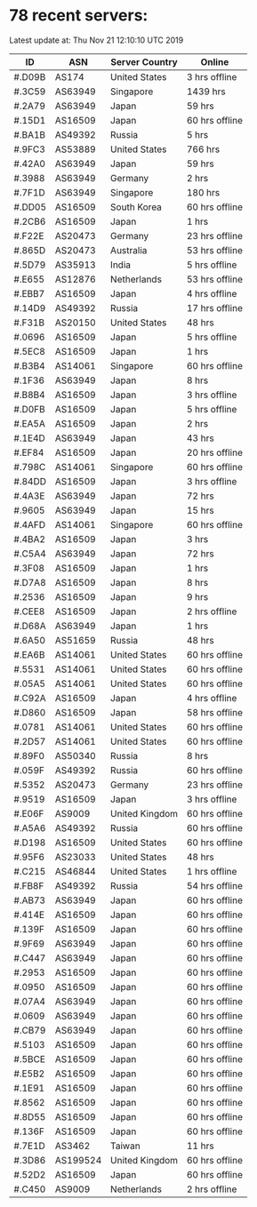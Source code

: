 # 78 recent servers:

Latest update at: Thu Nov 21 12:10:10 UTC 2019

| ID | ASN | Server Country | Online |
| -- | --- | -------------- | ------ |
| #.D09B | AS174 | United States | 3 hrs offline |
| #.3C59 | AS63949 | Singapore | 1439 hrs |
| #.2A79 | AS63949 | Japan | 59 hrs |
| #.15D1 | AS16509 | Japan | 60 hrs offline |
| #.BA1B | AS49392 | Russia | 5 hrs |
| #.9FC3 | AS53889 | United States | 766 hrs |
| #.42A0 | AS63949 | Japan | 59 hrs |
| #.3988 | AS63949 | Germany | 2 hrs |
| #.7F1D | AS63949 | Singapore | 180 hrs |
| #.DD05 | AS16509 | South Korea | 60 hrs offline |
| #.2CB6 | AS16509 | Japan | 1 hrs |
| #.F22E | AS20473 | Germany | 23 hrs offline |
| #.865D | AS20473 | Australia | 53 hrs offline |
| #.5D79 | AS35913 | India | 5 hrs offline |
| #.E655 | AS12876 | Netherlands | 53 hrs offline |
| #.EBB7 | AS16509 | Japan | 4 hrs offline |
| #.14D9 | AS49392 | Russia | 17 hrs offline |
| #.F31B | AS20150 | United States | 48 hrs |
| #.0696 | AS16509 | Japan | 5 hrs offline |
| #.5EC8 | AS16509 | Japan | 1 hrs |
| #.B3B4 | AS14061 | Singapore | 60 hrs offline |
| #.1F36 | AS63949 | Japan | 8 hrs |
| #.B8B4 | AS16509 | Japan | 3 hrs offline |
| #.D0FB | AS16509 | Japan | 5 hrs offline |
| #.EA5A | AS16509 | Japan | 2 hrs |
| #.1E4D | AS63949 | Japan | 43 hrs |
| #.EF84 | AS16509 | Japan | 20 hrs offline |
| #.798C | AS14061 | Singapore | 60 hrs offline |
| #.84DD | AS16509 | Japan | 3 hrs offline |
| #.4A3E | AS63949 | Japan | 72 hrs |
| #.9605 | AS63949 | Japan | 15 hrs |
| #.4AFD | AS14061 | Singapore | 60 hrs offline |
| #.4BA2 | AS16509 | Japan | 3 hrs |
| #.C5A4 | AS63949 | Japan | 72 hrs |
| #.3F08 | AS16509 | Japan | 1 hrs |
| #.D7A8 | AS16509 | Japan | 8 hrs |
| #.2536 | AS16509 | Japan | 9 hrs |
| #.CEE8 | AS16509 | Japan | 2 hrs offline |
| #.D68A | AS63949 | Japan | 1 hrs |
| #.6A50 | AS51659 | Russia | 48 hrs |
| #.EA6B | AS14061 | United States | 60 hrs offline |
| #.5531 | AS14061 | United States | 60 hrs offline |
| #.05A5 | AS14061 | United States | 60 hrs offline |
| #.C92A | AS16509 | Japan | 4 hrs offline |
| #.D860 | AS16509 | Japan | 58 hrs offline |
| #.0781 | AS14061 | United States | 60 hrs offline |
| #.2D57 | AS14061 | United States | 60 hrs offline |
| #.89F0 | AS50340 | Russia | 8 hrs |
| #.059F | AS49392 | Russia | 60 hrs offline |
| #.5352 | AS20473 | Germany | 23 hrs offline |
| #.9519 | AS16509 | Japan | 3 hrs offline |
| #.E06F | AS9009 | United Kingdom | 60 hrs offline |
| #.A5A6 | AS49392 | Russia | 60 hrs offline |
| #.D198 | AS16509 | United States | 60 hrs offline |
| #.95F6 | AS23033 | United States | 48 hrs |
| #.C215 | AS46844 | United States | 1 hrs offline |
| #.FB8F | AS49392 | Russia | 54 hrs offline |
| #.AB73 | AS63949 | Japan | 60 hrs offline |
| #.414E | AS16509 | Japan | 60 hrs offline |
| #.139F | AS16509 | Japan | 60 hrs offline |
| #.9F69 | AS63949 | Japan | 60 hrs offline |
| #.C447 | AS63949 | Japan | 60 hrs offline |
| #.2953 | AS16509 | Japan | 60 hrs offline |
| #.0950 | AS16509 | Japan | 60 hrs offline |
| #.07A4 | AS63949 | Japan | 60 hrs offline |
| #.0609 | AS63949 | Japan | 60 hrs offline |
| #.CB79 | AS63949 | Japan | 60 hrs offline |
| #.5103 | AS16509 | Japan | 60 hrs offline |
| #.5BCE | AS16509 | Japan | 60 hrs offline |
| #.E5B2 | AS16509 | Japan | 60 hrs offline |
| #.1E91 | AS16509 | Japan | 60 hrs offline |
| #.8562 | AS16509 | Japan | 60 hrs offline |
| #.8D55 | AS16509 | Japan | 60 hrs offline |
| #.136F | AS16509 | Japan | 60 hrs offline |
| #.7E1D | AS3462 | Taiwan | 11 hrs |
| #.3D86 | AS199524 | United Kingdom | 60 hrs offline |
| #.52D2 | AS16509 | Japan | 60 hrs offline |
| #.C450 | AS9009 | Netherlands | 2 hrs offline |

